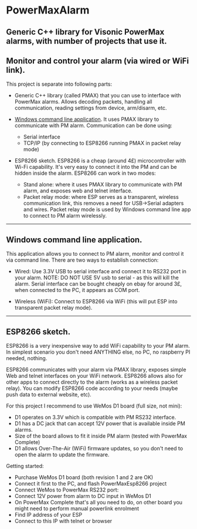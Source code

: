 # PowerMaxAlarm

## Generic C++ library for Visonic PowerMax alarms, with number of projects that use it.
## Monitor and control your alarm (via wired or WiFi link).

This project is separate into following parts:
* Generic C++ library (called PMAX) that you can use to interface with PowerMax alarms.
  Allows decoding packets, handling all communication, reading settings from device, arm/disarm, etc.
  
* [Windows command line application](#windows-command-line-application).
  It uses PMAX library to communicate with PM alarm.
  Communication can be done using:
    * Serial interface
    * TCP/IP (by connecting to ESP8266 running PMAX in packet relay mode)
    
* ESP8266 sketch.
  ESP8266 is a cheap (around 4£) microcontroller with Wi-Fi capability.
  It's very easy to connect it into the PM and can be hidden inside the alarm.
  ESP8266 can work in two modes:
    * Stand alone: where it uses PMAX library to communicate with PM alarm, and exposes web and telnet interface.
    * Packet relay mode: where ESP serves as a transparent, wireless communication link, this removes a need for USB->Serial adapters and wires.
                         Packet relay mode is used by Windows command line app to connect to PM alarm wirelessly.

***

## Windows command line application.
This application allows you to connect to PM alarm, monitor and control it via command line.
There are two ways to establish connection:

* Wired:
  Use 3.3V USB to serial interface and connect it to RS232 port in your alarm.
  NOTE: DO NOT USE 5V usb to serial - as this will kill the alarm.
  Serial interface can be bought cheaply on ebay for around 3£, when connected to the PC, it appears as COM port.
  
* Wireless (WiFi):
  Connect to ESP8266 via WiFi (this will put ESP into transparent packet relay mode).
  

***
## ESP8266 sketch.
ESP8266 is a very inexpensive way to add WiFi capability to your PM alarm.
In simplest scenario you don't need ANYTHING else, no PC, no raspberry PI needed, nothing.

ESP8266 communicates with your alarm via PMAX library, exposes simple Web and telnet interfaces on your WiFi network.
ESP8266 allows also for other apps to connect directly to the alarm (works as a wireless packet relay).
You can modify ESP8266 code according to your needs (maybe push data to external website, etc).

For this project I recommend to use WeMos D1 board (full size, not mini):
* D1 operates on 3.3V which is compatible with PM RS232 interface.
* D1 has a DC jack that can accept 12V power that is available inside PM alarms.
* Size of the board allows to fit it inside PM alarm (tested with PowerMax Complete)
* D1 allows Over-The-Air (WiFi) firmware updates, so you don't need to open the alarm to update the firmware.
    
Getting started:
* Purchase WeMos D1 board (both revision 1 and 2 are OK)
* Connect it first to the PC, and flash PowerMaxEsp8266 project
* Connect WeMos to PowerMax RS232 port:
* Connect 12V power from alarm to DC input in WeMos D1
* On PowerMax Complete that's all you need to do, on other board you might need to perform manual powerlink enrolment
* Find IP address of your ESP
* Connect to this IP with telnet or browser
